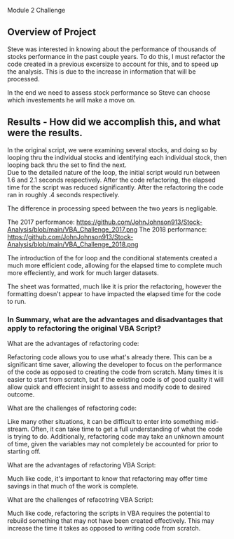 Module 2 Challenge

## Overview of Project

Steve was interested in knowing about the performance of thousands of stocks performance in the past couple years.  To do this, I must refactor the code created in a previous excersize to 
account for this, and to speed up the analysis.  This is due to the increase in information that will be processed.

In the end we need to assess stock performance so Steve can choose which investements he will make a move on.

## Results - How did we accomplish this, and what were the results.

In the original script, we were examining several stocks, and doing so by looping thru the individual stocks and identifying each individual stock, then looping back thru the set to find the next.  
Due to the detailed nature of the loop, the initial script would run between 1.6 and 2.1 seconds respectively.  After the code refactoring, the elapsed time for the script was reduced significantly.  After the refactoring the code ran in roughly .4 seconds respectively.  

The difference in processing speed between the two years is negligable. 

The 2017 performance:  https://github.com/JohnJohnson913/Stock-Analysis/blob/main/VBA_Challenge_2017.png
The 2018 performance:  https://github.com/JohnJohnson913/Stock-Analysis/blob/main/VBA_Challenge_2018.png

The introduction of the for loop and the conditional statements created a much more efficient code, allowing for the elapsed time to complete much more effeciently, and work for much larger datasets.

The sheet was formatted, much like it is prior the refactoring, however the formatting doesn't appear to have impacted the elapsed time for the code to run.

### In Summary, what are the advantages and disadvantages that apply to refactoring the original VBA Script?

  What are the advantages of refactoring code:

Refactoring code allows you to use what's already there.  This can be a significant time saver, allowing the developer to focus on the performance of the code as
opposed to creating the code from scratch.  Many times it is easier to start from scratch, but if the existing code is of good quality it will allow quick and effecient insight
to assess and modify code to desired outcome.

  What are the challenges of refactoring code:

Like many other situations, it can be difficult to enter into something mid-stream.  Often, it can take time to get a full understanding of what the code is trying to do.  Additionally, refactoring code 
may take an unknown amount of time, given the variables may not completely be accounted for prior to starting off.

  What are the advantages of refactoring VBA Script:

Much like code, it's important to know that refactoring may offer time savings in that much of the work is complete.

  What are the challenges of refacotring VBA Script:

Much like code, refactoring the scripts in VBA requires the potential to rebuild something that may not have been created effectively.   This may increase the time it takes as opposed to writing code from scratch.
